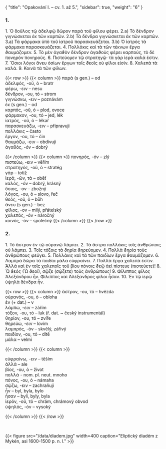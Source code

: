 {
    "title": "Opakování I. – cv. 1. až 5.",
    "sidebar": true,
    "weight": "6"
}

### 1. 

1\. Ὁ δοῦλος τῷ ἀδελφῷ δῶρον παρὰ τοῦ φίλου φέρει. 2.a) Τὸ δένδρον γιγνώσκεται ἐκ τῶν καρπῶν. 2.b) Τὰ δένδρα γιγνώσκεται ἐκ τῶν καρπῶν. 3.a) Τὰ φάρμακα ὑπὸ τοῦ ἰατροῦ παρασκευάζεται. 3.b) Ὁ ἰατρὸς τὰ φάρμακα παρασκευάζεται. 4. Πολλάκις καὶ τὰ τῶν τέκνων ἔργα ϑαυμάζομεν. 5. Τὸ
μὲν ἀγαϑὸν δένδρον ἀγαϑοὺς φέρει καρπούς, τὸ δὲ πονηρὸν πονηρούς. 6. Πιστεύομεν τῷ στρατηγῷ· τὰ γὰρ ἱερὰ καλά ἐστιν. 7. Ὅσιοι λόγοι ἄνευ ὁσίων ἔργων τοῖς ϑεοῖς οὐ φίλοι εἰσίν. 8. Χαλεπὰ τὰ καλά. 9. Κοινὰ τὰ τῶν φίλων.

{{< row >}}
{{< column >}}
παρά (s gen.) – od           
ἀδελφός, -οῦ, ὁ – bratr   
φέρω, -ειν – nesu  
δένδρον, -ου, τό – strom  
γιγνώσκω, -ειν – poznávám  
ἐκ (s gen.) – od  
καρπός, -οῦ, ὁ – plod, ovoce  
φάρμακον, -ου, τό – jed, lék  
ἰατρός, -οῦ, ὁ – lékař    
παρασκευάζω, -ειν – připravuji  
πολλάκις – často  
ἔργον, -ου, τό – čin    
θαυμάζω, -ειν – obdivuji    
ἀγαθός, -όν – dobrý  

{{< /column >}} 
{{< column >}}
πονηρός, -όν – zlý   
πιστεύω, -ειν – věřím  
στρατηγός, -οῦ, ὁ – stratég  
γάρ – totiž  
ἱερά, -ῶν, τά – oběť  
καλός, -όν – dobrý, krásný  
ὅσιος, -ον – zbožný         
λόγος, -ου, ὁ – slovo, řeč  
θεός, -οῦ, ὁ – bůh  
ἄνευ (s gen.) – bez  
φίλος, -ον – milý, přátelský   
χαλεπός, -όν - náročný  
κοινός, -όν – společný
{{< /column >}} 
{{< /row >}}



### 2. 

1\. Τὸ ἄστρον ἐν τῷ οὐρανῷ λάμπει. 2. Τὰ ἄστρα πολλάκις τοῖς ἀνθρώποις οὐ λάμπει. 3. Τοῖς τόξοις τὰ ϑηρία ϑηρεύομεν. 4. Πολλὰ ϑηρία τοὺς ἀνθρώπους φεύγει. 5. Πολλάκις καὶ τὰ τῶν παιδίων ἔργα ϑαυμάζομεν. 6. Λαμπρὰ δῶρα τὰ παιδία μάλα εὐφραίνει. 7. Πολλὰ ἔργα χαλεπά ἐστιν. Ἀλλὰ καὶ ἐν τοῖς χαλεποῖς τοῦ βίου πόνοις ϑεῷ ἀεὶ πίστευε (πιστεύετε)! 8. Ὦ ϑεός (Ὦ ϑεοί), σῷζε (σῴζετε) τοὺς ἀνθρώπους! 9. Φίλιππος φίλος Ἀλεξάνδρου ἦν. Φίλιππος καὶ Ἀλέξανδρος φίλοι ἦσαν. 10. Ἐv τῷ ἱερῷ ὑψηλὰ δένδρα ἦν.

{{< row >}}
{{< column >}}
ἄστρον, -ου, τό – hvězda  
οὐρανός, -ου, ὁ – obloha     
ἐν (+ dat.) – v    
λάμπω, -ειν – zářím     
τόξον, -ου, τό – luk (ř. dat. ~ český instrumentál)  
θηρίον, -ου, τό – zvíře  
θηρεύω, -ειν – lovím      
λαμπρός, -όν – skvělý, zářivý       
παιδίον, -ου, τό – dítě  
μάλα – velmi  

{{< /column >}} 
{{< column >}}

εὐφραίνω, -ειν – těším     
ἀλλά – ale  
βίος, -ου, ὁ – život  
πολλά - nom. pl. neut. mnoho  
πόνος, -ου, ὁ – námaha    
σῴζω, -ειν – zachraňuji  
ἦν – byl, byla, bylo  
ἦσαν – byli, byly, byla  
ἱερόν, -οῦ, τό – chrám, chrámový obvod  
ὑψηλός, -όν – vysoký

{{< /column >}} 
{{< /row >}}

&nbsp;



{{< figure src="/data/diadem.jpg" width=400 caption="Eliptický diadém z Mykén, asi 1600-1500 p. n. l." >}}

